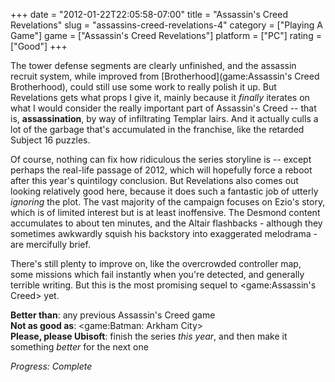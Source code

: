 +++
date = "2012-01-22T22:05:58-07:00"
title = "Assassin's Creed Revelations"
slug = "assassins-creed-revelations-4"
category = ["Playing A Game"]
game = ["Assassin's Creed Revelations"]
platform = ["PC"]
rating = ["Good"]
+++

The tower defense segments are clearly unfinished, and the assassin recruit system, while improved from [Brotherhood](game:Assassin's Creed Brotherhood), could still use some work to really polish it up.  But Revelations gets what props I give it, mainly because it <i>finally</i> iterates on what I would consider the really important part of Assassin's Creed -- that is, <b>assassination</b>, by way of infiltrating Templar lairs.  And it actually culls a lot of the garbage that's accumulated in the franchise, like the retarded Subject 16 puzzles.

Of course, nothing can fix how ridiculous the series storyline is -- except perhaps the real-life passage of 2012, which will hopefully force a reboot after this year's quintilogy conclusion.  But Revelations also comes out looking relatively good here, because it does such a fantastic job of utterly <i>ignoring</i> the plot.  The vast majority of the campaign focuses on Ezio's story, which is of limited interest but is at least inoffensive.  The Desmond content accumulates to about ten minutes, and the Altair flashbacks - although they sometimes awkwardly squish his backstory into exaggerated melodrama - are mercifully brief.

There's still plenty to improve on, like the overcrowded controller map, some missions which fail instantly when you're detected, and generally terrible writing.  But this is the most promising sequel to <game:Assassin's Creed> yet.

<b>Better than</b>: any previous Assassin's Creed game  
<b>Not as good as</b>: <game:Batman: Arkham City>  
<b>Please, please Ubisoft</b>: finish the series <i>this year</i>, and then make it something <i>better</i> for the next one

<i>Progress: Complete</i>